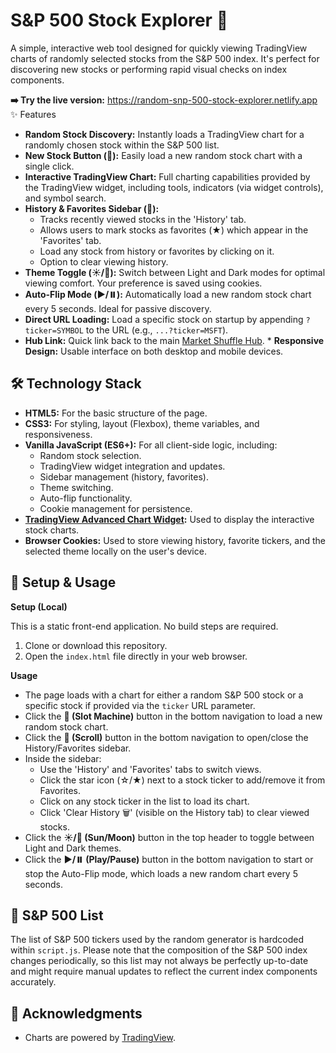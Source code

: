 # S&P 500 Stock Explorer 🔎

A simple, interactive web tool designed for quickly viewing TradingView charts of randomly selected stocks from the S&P 500 index. It's perfect for discovering new stocks or performing rapid visual checks on index components.

**➡️ Try the live version:** https://random-snp-500-stock-explorer.netlify.app  ✨ Features

* **Random Stock Discovery:** Instantly loads a TradingView chart for a randomly chosen stock within the S&P 500 list.
* **New Stock Button (🎰):** Easily load a new random stock chart with a single click.
* **Interactive TradingView Chart:** Full charting capabilities provided by the TradingView widget, including tools, indicators (via widget controls), and symbol search.
* **History & Favorites Sidebar (📜):**
    * Tracks recently viewed stocks in the 'History' tab.
    * Allows users to mark stocks as favorites (★) which appear in the 'Favorites' tab.
    * Load any stock from history or favorites by clicking on it.
    * Option to clear viewing history.
* **Theme Toggle (☀️/🌙):** Switch between Light and Dark modes for optimal viewing comfort. Your preference is saved using cookies.
* **Auto-Flip Mode (▶️/⏸️):** Automatically load a new random stock chart every 5 seconds. Ideal for passive discovery.
* **Direct URL Loading:** Load a specific stock on startup by appending `?ticker=SYMBOL` to the URL (e.g., `...?ticker=MSFT`).
* **Hub Link:** Quick link back to the main [Market Shuffle Hub](https://market-shuffle.netlify.app/). * **Responsive Design:** Usable interface on both desktop and mobile devices.

## 🛠️ Technology Stack

* **HTML5:** For the basic structure of the page.
* **CSS3:** For styling, layout (Flexbox), theme variables, and responsiveness.
* **Vanilla JavaScript (ES6+):** For all client-side logic, including:
    * Random stock selection.
    * TradingView widget integration and updates.
    * Sidebar management (history, favorites).
    * Theme switching.
    * Auto-flip functionality.
    * Cookie management for persistence.
* **[TradingView Advanced Chart Widget](https://www.tradingview.com/widget/advanced-chart/):** Used to display the interactive stock charts.
* **Browser Cookies:** Used to store viewing history, favorite tickers, and the selected theme locally on the user's device.

## 🚀 Setup & Usage

**Setup (Local)**

This is a static front-end application. No build steps are required.

1.  Clone or download this repository.
2.  Open the `index.html` file directly in your web browser.

**Usage**

* The page loads with a chart for either a random S&P 500 stock or a specific stock if provided via the `ticker` URL parameter.
* Click the **🎰 (Slot Machine)** button in the bottom navigation to load a new random stock chart.
* Click the **📜 (Scroll)** button in the bottom navigation to open/close the History/Favorites sidebar.
* Inside the sidebar:
    * Use the 'History' and 'Favorites' tabs to switch views.
    * Click the star icon (☆/★) next to a stock ticker to add/remove it from Favorites.
    * Click on any stock ticker in the list to load its chart.
    * Click 'Clear History 🗑️' (visible on the History tab) to clear viewed stocks.
* Click the **☀️/🌙 (Sun/Moon)** button in the top header to toggle between Light and Dark themes.
* Click the **▶️/⏸️ (Play/Pause)** button in the bottom navigation to start or stop the Auto-Flip mode, which loads a new random chart every 5 seconds.

## 📝 S&P 500 List

The list of S&P 500 tickers used by the random generator is hardcoded within `script.js`. Please note that the composition of the S&P 500 index changes periodically, so this list may not always be perfectly up-to-date and might require manual updates to reflect the current index components accurately.

## 🙏 Acknowledgments

* Charts are powered by [TradingView](https://www.tradingview.com/).
